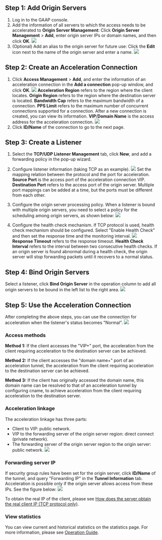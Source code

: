 ## Step 1: Add Origin Servers
1. Log in to the GAAP console.
2. Add the information of all servers to which the access needs to be accelerated to **Origin Server Management**: 
 Click **Origin Server Management** > **Add**, enter origin server IPs or domain names, and then click **OK**.
![](https://main.qcloudimg.com/raw/afb14af5361eff940ed3f98c04ccfed1.png)
3. (Optional) Add an alias to the origin server for future use: Click the **Edit** icon next to the name of the origin server and enter a name.
![](https://main.qcloudimg.com/raw/f81ca26110e637bb78e41e06a206aa88.png)

## Step 2: Create an Acceleration Connection
1. Click **Access Management** > **Add**, and enter the information of an acceleration connection in the **Add a connection** pop-up window, and click **OK**.
![](https://main.qcloudimg.com/raw/c41dad54d5fa229ca32cd877d93448f5.png)
**Acceleration Region** refers to the region where the client locates.
**Origin Region** refers to the region where the destination server is located.
**Bandwidth Cap** refers to the maximum bandwidth of a connection.
**PPS Limit** refers to the maximum number of concurrent connections supported for a connection.
After a new connection is created, you can view its information. **VIP**/**Domain Name** is the access address for the acceleration connection.
![](https://main.qcloudimg.com/raw/2cd387d38f4aa10231c6c3bd94014d12.jpg)
2. Click **ID/Name** of the connection to go to the next page.

## Step 3: Create a Listener
1. Select the **TCP/UDP Listener Management** tab, click **New**, and add a forwarding policy in the pop-up wizard.

2. Configure listener information (taking TCP as an example).
![](https://main.qcloudimg.com/raw/c80467cc3f0ace859666097f41663937.jpg)
 Set the mapping relation between the protocol and the port for acceleration. **Source Port** is the access port of the acceleration connection VIP.
**Destination Port** refers to the access port of the origin server. Multiple port mappings can be added at a time, but the ports must be different from each other.

3. Configure the origin server processing policy.
 When a listener is bound with multiple origin servers, you need to select a policy for the scheduling among origin servers, as shown below:
![](https://main.qcloudimg.com/raw/de87f8335ac2fea91480659f229d37b5.jpg)
4. Configure the health check mechanism.
If TCP protocol is used, health check mechanism should be configured. Select "Enable Health Check" and then set the response time and the monitoring interval.
![](https://main.qcloudimg.com/raw/1f08eb9794e8cd77b539baf476dbceb3.jpg)
**Response Timeout** refers to the response timeout.
**Health Check Interval** refers to the interval between two consecutive health checks. If an origin server is found abnormal during a health check, the origin server will stop forwarding packets until it recovers to a normal status.

## Step 4: Bind Origin Servers
Select a listener, click **Bind Origin Server** in the operation column to add all origin servers to be bound in the left list to the right area.
![](https://main.qcloudimg.com/raw/373fe6b23a0adf12729a3ee495cb1131.jpg)

## Step 5: Use the Acceleration Connection
After completing the above steps, you can use the connection for acceleration when the listener's status becomes "Normal".
![](https://main.qcloudimg.com/raw/5526cb4e1438734a075e250e9d61dd08.jpg)

### Access methods
**Method 1:** If the client accesses the "VIP+" port, the acceleration from the client requiring acceleration to the destination server can be achieved.

**Method 2:** If the client accesses the "domain name+" port of an acceleration tunnel, the acceleration from the client requiring acceleration to the destination server can be achieved.

**Method 3:** If the client has originally accessed the domain name, this domain name can be resolved to that of an acceleration tunnel by configuring cname, to achieve acceleration from the client requiring acceleration to the destination server.

### Acceleration linkage
The acceleration linkage has three parts:

- Client to VIP: public network.
- VIP to the forwarding server of the origin server region: direct connect (private network).
- The forwarding server of the origin server region to the origin server: public network.
![](https://main.qcloudimg.com/raw/d333e475550c1d40fd1f779e0db9f82f.png)

### Forwarding server IP
If security group rules have been set for the origin server, click **ID/Name** of the tunnel, and query "Forwarding IP" in the **Tunnel Information** tab. Acceleration is possible only if the origin server allows access from these IPs. See the figure below:
![](https://main.qcloudimg.com/raw/017eb1fa1161b43f7a11e32dc27295c9.jpg)

To obtain the real IP of the client, please see [How does the server obtain the real client IP (TCP protocol only)](/document/product/608/14429).

### View statistics

You can view current and historical statistics on the statistics page. For more information, please see [Operation Guide](/document/product/608/13767).

